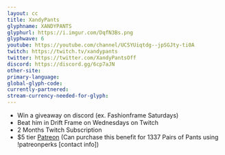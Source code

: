 ```yaml
---
layout: cc
title: XandyPants
glyphname: XANDYPANTS
glyphurl: https://i.imgur.com/DqfN3Bs.png
glyphwave: 6
youtube: https://youtube.com/channel/UCSYUiqtdg--jpSGJty-ti0A
twitch: https://twitch.tv/xandypants
twitter: https://twitter.com/XandyPantsOff
discord: https://discord.gg/6cp7aJN
other-site: 
primary-language: 
global-glyph-code: 
currently-partnered: 
stream-currency-needed-for-glyph: 
---
```

* Win a giveaway on discord (ex. Fashionframe Saturdays)
* Beat him in Drift Frame on Wednesdays on Twitch
* 2 Months Twitch Subscription
* $5 tier [Patreon](https://www.patreon.com/xandypants) (Can purchase this benefit for 1337 Pairs of Pants using !patreonperks [contact info])
